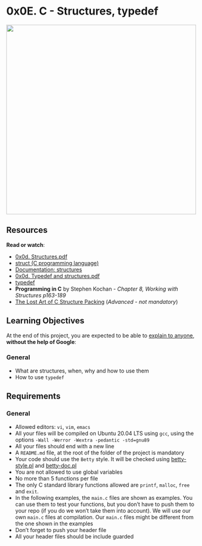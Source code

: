 <h1 class="gap">0x0E. C - Structures, typedef</h1><div class="gap" id="project-description">
<p><img alt="" src="https://holbertonintranet.s3.amazonaws.com/uploads/medias/2021/3/50af78a28a081e809856d4cdbde2d7ca9d4aa93d.jpg?X-Amz-Algorithm=AWS4-HMAC-SHA256&amp;X-Amz-Credential=AKIARDDGGGOUWMNL5ANN%2F20210603%2Fus-east-1%2Fs3%2Faws4_request&amp;X-Amz-Date=20210603T210914Z&amp;X-Amz-Expires=86400&amp;X-Amz-SignedHeaders=host&amp;X-Amz-Signature=ad92cdadfc0b2259b63d2993a0cf8ae10e765594d32cae59940e3430fe1e195a" style="width: 500px"/></p>
<h2>Resources</h2>
<p><strong>Read or watch</strong>:</p>
<ul>
<li><a href="/rltoken/Rc1JAo6IS9HkELfLUylh2g" target="_blank" title="0x0d. Structures.pdf">0x0d. Structures.pdf</a></li>
<li><a href="/rltoken/sF_gQY2e9CP95XbgWQkduA" target="_blank" title="struct (C programming language)">struct (C programming language)</a> </li>
<li><a href="/rltoken/7VySR2oMyxk7VMR8LLOvZA" target="_blank" title="Documentation: structures">Documentation: structures</a> </li>
<li><a href="/rltoken/kef9P9qRh_co4dxwHU8QGA" target="_blank" title="0x0d. Typedef and structures.pdf">0x0d. Typedef and structures.pdf</a></li>
<li><a href="/rltoken/-vbMNPFrIA5PcVs4RiWr4g" target="_blank" title="typedef">typedef</a> </li>
<li><strong>Programming in C</strong> by Stephen Kochan - <em>Chapter 8, Working with Structures p163-189</em></li>
<li><a href="/rltoken/92gDeb3TtzgLDpzo9DXfZg" target="_blank" title="The Lost Art of C Structure Packing">The Lost Art of C Structure Packing</a> (<em>Advanced - not mandatory</em>)</li>
</ul>
<h2>Learning Objectives</h2>
<p>At the end of this project, you are expected to be able to <a href="/rltoken/I_tsvWO9Fe7IGfMrvbxw2w" target="_blank" title="explain to anyone">explain to anyone</a>, <strong>without the help of Google</strong>:</p>
<h3>General</h3>
<ul>
<li>What are structures, when, why and how to use them</li>
<li>How to use <code>typedef</code></li>
</ul>
<h2>Requirements</h2>
<h3>General</h3>
<ul>
<li>Allowed editors: <code>vi</code>, <code>vim</code>, <code>emacs</code></li>
<li>All your files will be compiled on Ubuntu 20.04 LTS using <code>gcc</code>, using the options <code>-Wall -Werror -Wextra -pedantic -std=gnu89</code></li>
<li>All your files should end with a new line</li>
<li>A <code>README.md</code> file, at the root of the folder of the project is mandatory</li>
<li>Your code should use the <code>Betty</code> style. It will be checked using <a href="https://github.com/holbertonschool/Betty/blob/master/betty-style.pl" target="_blank" title="betty-style.pl">betty-style.pl</a> and <a href="https://github.com/holbertonschool/Betty/blob/master/betty-doc.pl" target="_blank" title="betty-doc.pl">betty-doc.pl</a></li>
<li>You are not allowed to use global variables</li>
<li>No more than 5 functions per file</li>
<li>The only C standard library functions allowed are <code>printf</code>, <code>malloc</code>, <code>free</code> and <code>exit</code>. </li>
<li>In the following examples, the <code>main.c</code> files are shown as examples. You can use them to test your functions, but you don’t have to push them to your repo (if you do we won’t take them into account). We will use our own <code>main.c</code> files at compilation. Our <code>main.c</code> files might be different from the one shown in the examples</li>
<li>Don’t forget to push your header file</li>
<li>All your header files should be include guarded</li>
</ul>
</div>